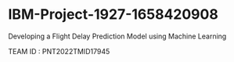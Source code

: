 # IBM-Project-1927-1658420908
Developing a Flight Delay Prediction Model using Machine Learning 

TEAM ID :  PNT2022TMID17945
